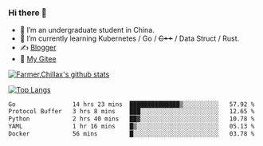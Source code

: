 ### Hi there 👋

- 🔭 I’m an undergraduate student in China.
- 🌱 I’m currently learning Kubernetes / Go / ~~C++~~ / Data Struct / Rust.
- ✍️ [Blogger](https://blog.farmer233.top)
- 🤔 [My Gitee](https://gitee.com/Farmer-chong)


[![Farmer.Chillax's github stats](https://github-readme-stats.vercel.app/api?username=FarmerChillax)](https://github.com/anuraghazra/github-readme-stats)

[![Top Langs](https://github-readme-stats.vercel.app/api/top-langs/?username=FarmerChillax&layout=compact&hide=html,css,javascript)](https://github.com/anuraghazra/github-readme-stats)

<p>
  <a href="https://wakatime.com/@Farmer">
        <!--START_SECTION:waka-->

```txt
Go                14 hrs 23 mins  ██████████████▒░░░░░░░░░░   57.92 %
Protocol Buffer   3 hrs 8 mins    ███░░░░░░░░░░░░░░░░░░░░░░   12.65 %
Python            2 hrs 40 mins   ██▓░░░░░░░░░░░░░░░░░░░░░░   10.78 %
YAML              1 hr 16 mins    █▒░░░░░░░░░░░░░░░░░░░░░░░   05.13 %
Docker            56 mins         █░░░░░░░░░░░░░░░░░░░░░░░░   03.78 %
```

<!--END_SECTION:waka-->
  </a>
</p>

<!--
**Farmer-chong/Farmer-chong** is a ✨ _special_ ✨ repository because its `README.md` (this file) appears on your GitHub profile.

Here are some ideas to get you started:

- 🔭 I’m currently working on ...
- 🌱 I’m currently learning ...
- 👯 I’m looking to collaborate on ...
- 🤔 I’m looking for help with ...
- 💬 Ask me about ...
- 📫 How to reach me: ...
- 😄 Pronouns: ...
- ⚡ Fun fact: ...
-->

